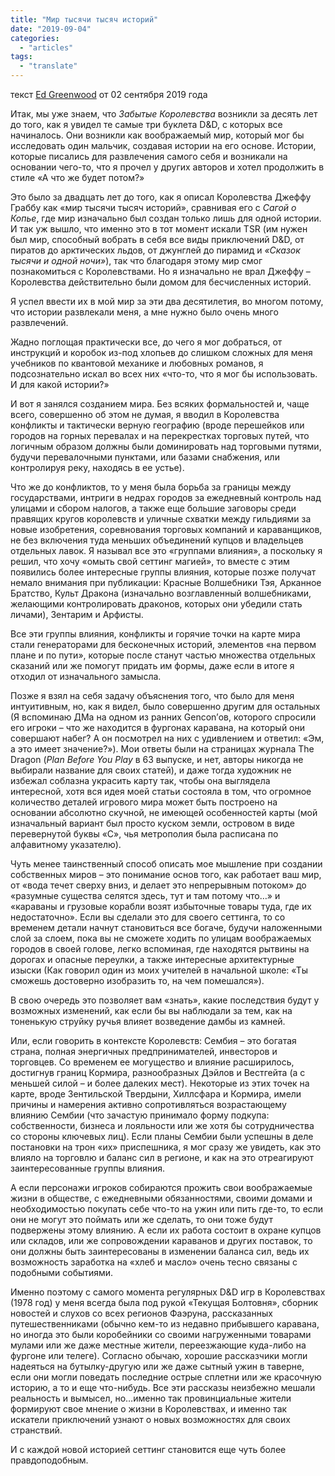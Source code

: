 ```yaml
---
title: "Мир тысячи тысяч историй"
date: "2019-09-04"
categories: 
  - "articles"
tags: 
  - "translate"
---
```


текст [Ed Greenwood](https://vk.com/away.php?to=https://www.enworld.org/forum/member.php?7010779-Ed-Greenwood&cc_key=) от 02 сентября 2019 года

Итак, мы уже знаем, что _Забытые Королевства_ возникли за десять лет до того, как я увидел те самые три буклета D&D, с которых все начиналось. Они возникли как воображаемый мир, который мог бы исследовать один мальчик, создавая истории на его основе. Истории, которые писались для развлечения самого себя и возникали на основании чего-то, что я прочел у других авторов и хотел продолжить в стиле «А что же будет потом?»

Это было за двадцать лет до того, как я описал Королевства Джеффу Граббу как «мир тысячи тысяч историй», сравнивая его с _Сагой о Копье_, где мир изначально был создан только лишь для одной истории. И так уж вышло, что именно это в тот момент искали TSR (им нужен был мир, способный вобрать в себя все виды приключений D&D, от пиратов до арктических льдов, от джунглей до пирамид и _«Сказок тысячи и одной ночи»_), так что благодаря этому мир смог познакомиться с Королевствами. Но я изначально не врал Джеффу – Королевства действительно были домом для бесчисленных историй.

Я успел ввести их в мой мир за эти два десятилетия, во многом потому, что истории развлекали меня, а мне нужно было очень много развлечений.

Жадно поглощая практически все, до чего я мог добраться, от инструкций и коробок из-под хлопьев до слишком сложных для меня учебников по квантовой механике и любовных романов, я подсознательно искал во всех них «что-то, что я мог бы использовать. И для какой истории?»

И вот я занялся созданием мира. Без всяких формальностей и, чаще всего, совершенно об этом не думая, я вводил в Королевства конфликты и тактически верную географию (вроде перешейков или городов на горных перевалах и на перекрестках торговых путей, что логичным образом должны были доминировать над торговыми путями, будучи перевалочными пунктами, или базами снабжения, или контролируя реку, находясь в ее устье).

Что же до конфликтов, то у меня была борьба за границы между государствами, интриги в недрах городов за ежедневный контроль над улицами и сбором налогов, а также еще большие заговоры среди правящих кругов королевств и уличные схватки между гильдиями за новые изобретения, соревнования торговых компаний и караванщиков, не без включения туда меньших объединений купцов и владельцев отдельных лавок. Я называл все это «группами влияния», а поскольку я решил, что хочу «омыть свой сеттинг магией», то вместе с этим появились более интересные группы влияния, которые позже получат немало внимания при публикации: Красные Волшебники Тэя, Арканное Братство, Культ Дракона (изначально возглавленный волшебниками, желающими контролировать драконов, которых они убедили стать личами), Зентарим и Арфисты.

Все эти группы влияния, конфликты и горячие точки на карте мира стали генераторами для бесконечных историй, элементов «на первом плане и по пути», которые после станут частью множества отдельных сказаний или же помогут придать им формы, даже если в итоге я отходил от изначального замысла.  
  
Позже я взял на себя задачу объяснения того, что было для меня интуитивным, но, как я видел, было совершенно другим для остальных (Я вспоминаю ДМа на одном из ранних Gencon’ов, которого спросили его игроки – что же находится в фургонах каравана, на который они совершают набег? А он посмотрел на них с удивлением и ответил: «Эм, а это имеет значение?»). Мои ответы были на страницах журнала The Dragon (_Plan Before You Play_ в 63 выпуске, и нет, авторы никогда не выбирали название для своих статей), и даже тогда художник не избежал соблазна украсить карту так, чтобы она выглядела интересной, хотя вся идея моей статьи состояла в том, что огромное количество деталей игрового мира может быть построено на основании абсолютно скучной, не имеющей особенностей карты (мой изначальный вариант был просто куском земли, островом в виде перевернутой буквы «С», чья метрополия была расписана по алфавитному указателю).

Чуть менее таинственный способ описать мое мышление при создании собственных миров – это понимание основ того, как работает ваш мир, от «вода течет сверху вниз, и делает это непрерывным потоком» до «разумные существа селятся здесь, тут и там потому что…» и «караваны и грузовые корабли возят избыточные товары туда, где их недостаточно». Если вы сделали это для своего сеттинга, то со временем детали начнут становиться все богаче, будучи наложенными слой за слоем, пока вы не сможете ходить по улицам воображаемых городов в своей голове, легко вспоминая, где находятся рытвины на дорогах и опасные переулки, а также интересные архитектурные изыски (Как говорил один из моих учителей в начальной школе: «Ты сможешь достоверно изобразить то, на чем помешался»).

В свою очередь это позволяет вам «знать», какие последствия будут у возможных изменений, как если бы вы наблюдали за тем, как на тоненькую струйку ручья влияет возведение дамбы из камней.

Или, если говорить в контексте Королевств: Сембия – это богатая страна, полная энергичных предпринимателей, инвесторов и торговцев. Со временем ее могущество и влияние расширилось, достигнув границ Кормира, разнообразных Дэйлов и Вестгейта (а с меньшей силой – и более далеких мест). Некоторые из этих точек на карте, вроде Зентильской Твердыни, Хиллсфара и Кормира, имели причины и намерения активно сопротивляться возрастающему влиянию Сембии (что зачастую принимало форму подкупа: собственности, бизнеса и лояльности или же хотя бы сотрудничества со стороны ключевых лиц). Если планы Сембии были успешны в деле постановки на трон «их» приспешника, я мог сразу же увидеть, как это влияло на торговлю и баланс сил в регионе, и как на это отреагируют заинтересованные группы влияния.

А если персонажи игроков собираются прожить свои воображаемые жизни в обществе, с ежедневными обязанностями, своими домами и необходимостью покупать себе что-то на ужин или пить где-то, то если они не могут это поймать или же сделать, то они тоже будут подвержены этому влиянию. А если их работа состоит в охране купцов или складов, или же сопровождении караванов и других поставок, то они должны быть заинтересованы в изменении баланса сил, ведь их возможность заработка на «хлеб и масло» очень тесно связаны с подобными событиями.

Именно поэтому с самого момента регулярных D&D игр в Королевствах (1978 год) у меня всегда была под рукой «Текущая Болтовня», сборник новостей и слухов со всех регионов Фаэруна, рассказанных путешественниками (обычно кем-то из недавно прибывшего каравана, но иногда это были коробейники со своими нагруженными товарами мулами или же даже местные жители, переезжающие куда-либо на фургоне или телеге). Согласно обычаю, хорошие рассказчики могли надеяться на бутылку-другую или же даже сытный ужин в таверне, если они могли поведать последние острые сплетни или же красочную историю, а то и еще что-нибудь. Все эти рассказы неизбежно мешали реальность и вымысел, но…именно так провинциальные жители формируют свое мнение о жизни в Королевствах, и именно так искатели приключений узнают о новых возможностях для своих странствий.

И с каждой новой историей сеттинг становится еще чуть более правдоподобным.
